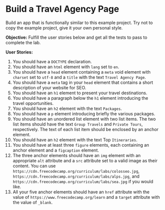 # Build a Travel Agency Page

Build an app that is functionally similar to this example project. Try not to copy the example project, give it your own personal style.

**Objective:** Fulfill the user stories below and get all the tests to pass to complete the lab.

**User Stories:**

1. You should have a `DOCTYPE` declaration.
2. You should have an `html` element with `lang` set to `en`.
3. You should have a `head` element containing a `meta` void element with `charset` set to `utf-8` and a `title` with the text `Travel Agency Page`.
4. You should have a `meta` tag in your `head` element that contains a short description of your website for SEO.
5. You should have an `h1` element to present your travel destinations.
6. You should have a paragraph below the `h1` element introducing the travel opportunities.
7. You should have an `h2` element with the text `Packages`.
8. You should have a `p` element introducing briefly the various packages.
9. You should have an unordered list element with two list items. The two list items should have the text `Group Travels` and `Private Tours`, respectively. The text of each list item should be enclosed by an anchor element.
10. You should have an `h2` element with the text Top `Itineraries`.
11. You should have at least three `figure` elements, each containing an anchor element and a `figcaption` element.
12. The three anchor elements should have an `img` element with an appropriate `alt` attribute and a `src` attribute set to a valid image as their content. You can use `https://cdn.freecodecamp.org/curriculum/labs/colosseo.jpg`, `https://cdn.freecodecamp.org/curriculum/labs/alps.jpg`, and `https://cdn.freecodecamp.org/curriculum/labs/sea.jpg` if you would like.
13. All your five anchor elements should have an `href` attribute with the value of `https://www.freecodecamp.org/learn` and a `target` attribute with the value of `_blank`.
